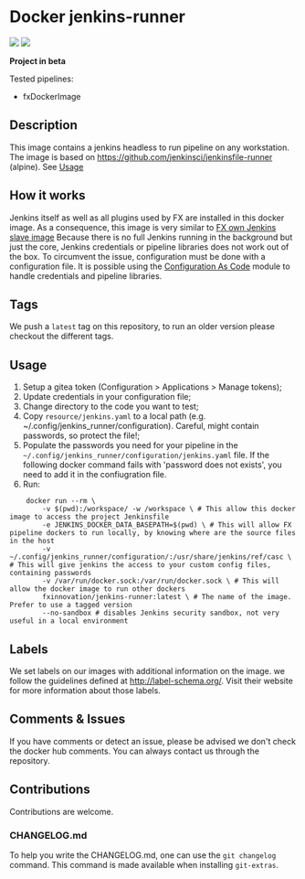 # Docker jenkins-runner
[![](https://images.microbadger.com/badges/version/fxinnovation/jenkins-runner.svg)](https://microbadger.com/images/fxinnovation/jenkins-runner "Get your own version badge on microbadger.com") [![](https://images.microbadger.com/badges/image/fxinnovation/jenkins-runner.svg)](https://microbadger.com/images/fxinnovation/jenkins-runner "Get your own image badge on microbadger.com")

**Project in beta**

Tested pipelines:
- fxDockerImage

## Description

This image contains a jenkins headless to run pipeline on any workstation.
The image is based on https://github.com/jenkinsci/jenkinsfile-runner (alpine).
See [Usage](#Usage)

## How it works
Jenkins itself as well as all plugins used by FX are installed in this docker image.
As a consequence, this image is very similar to [FX own Jenkins slave image](https://scm.dazzlingwrench.fxinnovation.com/fxinnovation-public/docker-jenkinsk8sslave)
Because there is no full Jenkins running in the background but just the core, Jenkins credentials or pipeline libraries does not work out of the box.
To circumvent the issue, configuration must be done with a configuration file.
It is possible using the [Configuration As Code](https://plugins.jenkins.io/configuration-as-code/) module to handle credentials and pipeline libraries.

## Tags
We push a `latest` tag on this repository, to run an older version please checkout the different tags.

## Usage

1. Setup a gitea token (Configuration > Applications > Manage tokens);
1. Update credentials in your configuration file;
1. Change directory to the code you want to test;
1. Copy `resource/jenkins.yaml` to a local path (e.g. ~/.config/jenkins_runner/configuration). Careful, might contain passwords, so protect the file!;
1. Populate the passwords you need for your pipeline in the `~/.config/jenkins_runner/configuration/jenkins.yaml` file. If the following docker command fails with 'password does not exists', you need to add it in the confiugration file.
1. Run:

```
    docker run --rm \
        -v $(pwd):/workspace/ -w /workspace \ # This allow this docker image to access the project Jenkinsfile
        -e JENKINS_DOCKER_DATA_BASEPATH=$(pwd) \ # This will allow FX pipeline dockers to run locally, by knowing where are the source files in the host
        -v ~/.config/jenkins_runner/configuration/:/usr/share/jenkins/ref/casc \ # This will give jenkins the access to your custom config files, containing passwords
        -v /var/run/docker.sock:/var/run/docker.sock \ # This will allow the docker image to run other dockers
        fxinnovation/jenkins-runner:latest \ # The name of the image. Prefer to use a tagged version
        --no-sandbox # disables Jenkins security sandbox, not very useful in a local environment
```

## Labels
We set labels on our images with additional information on the image. we follow the guidelines defined at http://label-schema.org/. Visit their website for more information about those labels.

## Comments & Issues
If you have comments or detect an issue, please be advised we don't check the docker hub comments. You can always contact us through the repository.

## Contributions
Contributions are welcome.

### CHANGELOG.md
To help you write the CHANGELOG.md, one can use the `git changelog` command. This command is made available when installing `git-extras`.
